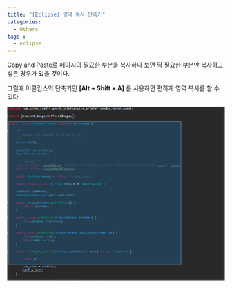```yaml
---
title: "[Eclipse] 영역 복사 단축키"
categories: 
  - Others
tags : 
  - eclipse
---
```


Copy and Paste로 페이지의 필요한 부분을 복사하다 보면 딱 필요한 부분만 복사하고 싶은 경우가 있을 것이다.

그럴때 이클립스의 단축키인 **[Alt + Shift + A]** 를 사용하면 편하게 영역 복사를 할 수 있다.

![IMAGE1](/assets/images/post/2019-10-07-eclipse-copy-image1.PNG)